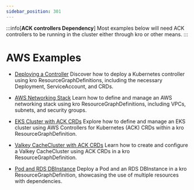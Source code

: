```yaml
---
sidebar_position: 301
---
```


:::info[**ACK controllers Dependency**]
Most examples below will need ACK controllers to be running in the cluster either through kro or other means.
:::

# AWS Examples
- [Deploying a Controller](./deploying-controller.md) Discover how to deploy a
  Kubernetes controller using kro ResourceGraphDefinitions, including the necessary
  Deployment, ServiceAccount, and CRDs.

- [AWS Networking Stack](./ack-networking-stack.md) Learn how to define and
  manage an AWS networking stack using kro ResourceGraphDefinitions, including VPCs,
  subnets, and security groups.

- [EKS Cluster with ACK CRDs](./ack-eks-cluster.md) Explore how to define and
  manage an EKS cluster using AWS Controllers for Kubernetes (ACK) CRDs within a
  kro ResourceGraphDefinition.

- [Valkey CacheCluster with ACK CRDs](./ack-valkey-cachecluster.md) Learn how to
  create and configure a Valkey CacheCluster using ACK CRDs in a kro
  ResourceGraphDefinition.

- [Pod and RDS DBInstance](./pod-rds-dbinstance.md) Deploy a Pod and an RDS
  DBInstance in a kro ResourceGraphDefinition, showcasing the use of multiple resources
  with dependencies.

